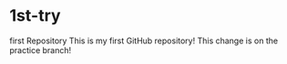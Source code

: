 # 1st-try
first Repository 
This is my first GitHub repository!
This change is on the practice branch!
